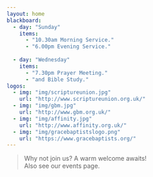 ```yaml
---
layout: home
blackboard:
  - day: "Sunday"
    items:
      - "10.30am Morning Service."
      - "6.00pm Evening Service."
      
  - day: "Wednesday"
    items:
      - "7.30pm Prayer Meeting."
      - "and Bible Study."
logos:
  - img: "img/scriptureunion.jpg"
    url: "http://www.scriptureunion.org.uk/"
  - img: "img/gbm.jpg"
    url: "http://www.gbm.org.uk/"
  - img: "img/affinity.jpg"
    url: "http://www.affinity.org.uk/"
  - img: "img/gracebaptistslogo.png"
    url: "https://www.gracebaptists.org/"
---
```


> Why not join us? A warm welcome awaits!  
Also see our events page.
